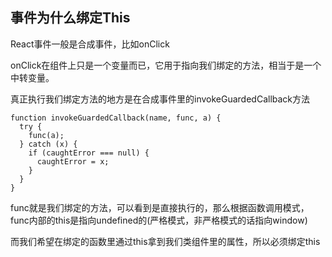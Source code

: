 ## 事件为什么绑定This

React事件一般是合成事件，比如onClick

onClick在组件上只是一个变量而已，它用于指向我们绑定的方法，相当于是一个中转变量。

真正执行我们绑定方法的地方是在合成事件里的invokeGuardedCallback方法

```
function invokeGuardedCallback(name, func, a) {
  try {
    func(a);
  } catch (x) {
    if (caughtError === null) {
      caughtError = x;
    }
  }
}

```

func就是我们绑定的方法，可以看到是直接执行的，那么根据函数调用模式，func内部的this是指向undefined的(严格模式，非严格模式的话指向window)

而我们希望在绑定的函数里通过this拿到我们类组件里的属性，所以必须绑定this